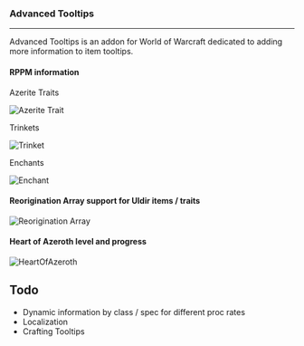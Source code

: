 ### Advanced Tooltips
---
Advanced Tooltips is an addon for World of Warcraft dedicated to adding more information to item tooltips.

#### RPPM information
   Azerite Traits
    
![Azerite Trait](https://i.imgur.com/bU0coZI.png)

   Trinkets
   
![Trinket](https://i.imgur.com/b2Y3jtA.png)
    
   Enchants
    
![Enchant](https://i.imgur.com/kGvEVvP.png)

#### Reorigination Array support for Uldir items / traits

![Reorigination Array](https://i.imgur.com/W1iLILM.png)

#### Heart of Azeroth level and progress

![HeartOfAzeroth](https://i.imgur.com/7oVk4Cz.png)

## Todo
- Dynamic information by class / spec for different proc rates
- Localization
- Crafting Tooltips

